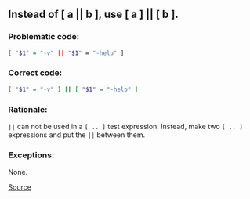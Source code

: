 ## Instead of [ a || b ], use [ a ] || [ b ].

### Problematic code:

```sh
[ "$1" = "-v" || "$1" = "-help" ]
```

### Correct code:

```sh
[ "$1" = "-v" ] || [ "$1" = "-help" ]
```

### Rationale:

`||` can not be used in a `[ .. ]` test expression. Instead, make two `[ .. ]` expressions and put the `||` between them.

### Exceptions:

None.

[Source](https://github.com/koalaman/shellcheck/wiki/SC2109)

